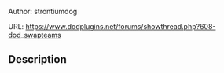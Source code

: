 Author: strontiumdog

URL: https://www.dodplugins.net/forums/showthread.php?608-dod_swapteams

## Description

